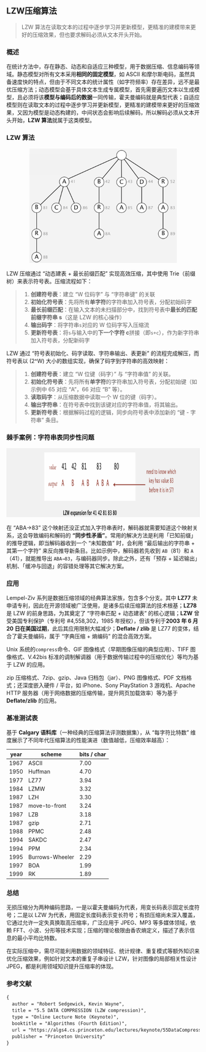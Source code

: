 ## LZW压缩算法

> LZW 算法在读取文本的过程中逐步学习并更新模型，更精准的建模带来更好的压缩效果，但也要求解码必须从文本开头开始。
>

### 概述

在统计方法中，存在静态、动态和自适应三种模型，用于数据压缩、信息编码等领域。静态模型对所有文本采用**相同的固定模型**，如 ASCII 和摩尔斯电码，虽然具备速度快的特点，但由于不同文本的统计属性（如字符频率）存在差异，远不是最优压缩方法；动态模型会基于具体文本生成专属模型，首先需要遍历文本以生成模型，且必须将该**模型与编码后的数据**一同传输，霍夫曼编码就是典型代表；自适应模型则在读取文本的过程中逐步学习并更新模型，更精准的建模带来更好的压缩效果，又因为模型是动态构建的，中间状态会影响后续解码，所以解码必须从文本开头开始，**LZW 算法**就属于这类模型。

### LZW 算法

<div align="center">
  <img src="assets/LZW_Trie.png" height="300">
</div>

LZW 压缩通过 “动态建表 + 最长前缀匹配” 实现高效压缩，其中使用 Trie（前缀树）来表示符号表。压缩流程如下：

> 1. **创建符号表**：建立 “W 位码字” 与 “字符串键” 的关联
> 2. **初始化符号表**：先将所有**单字符**的字符串加入符号表，分配初始码字
> 3. **最长前缀匹配**：在输入文本的未扫描部分中，找到符号表中**最长的匹配前缀字符串 s**（这是 LZW 的核心操作）
> 4. **输出码字**：将字符串`s`对应的 W 位码字写入压缩流
> 5. **更新符号表**：将`s`与输入中的**下一个字符 c**拼接（即`s+c`），作为新字符串加入符号表，分配新码字

LZW 通过 “符号表初始化、码字读取、字符串输出、表更新” 的流程完成解压，而符号表以 \(2^W\) 大小的数组实现，确保了码字到字符串的高效映射：

> 1. **创建符号表**：建立 “W 位键（码字）” 与 “字符串值” 的关联。
> 2. **初始化符号表**：先将所有**单字符**的字符串加入符号表，分配初始键（如示例中 65 对应 “A”，66 对应 “B” 等）。
> 3. **读取码字**：从压缩数据中读取一个 W 位的键（码字）。
> 4. **输出字符串**：在符号表中找到该键对应的字符串值，将其输出。
> 5. **更新符号表**：根据解码过程的逻辑，同步向符号表中添加新的 “键 - 字符串” 条目。

### 棘手案例：字符串表同步性问题

<div align="center">
  <img src="assets/TrickCase.png" height="180">
</div>

在 “ABA→83” 这个映射还没正式加入字符串表时，解码器就需要知道这个映射关系，这会导致编码和解码的 **“同步性矛盾”**。常用的解决方法是利用「已知前缀」的推导逻辑，即当解码器收到一个 “未知数值” 时，会利用 “最后输出的字符串 + 其第一个字符” 来反向推导新条目。比如示例中，解码器若先收到 `AB`（81）和 `A`（41），就能推导出 `ABA→83`，与编码器同步。除此之外，还有「预存 + 延迟输出」机制、「缓冲与回退」的容错处理等其它解决方案。

### 应用

Lempel-Ziv 系列是数据压缩领域的经典算法家族，包含多个分支。其中 **LZ77** 未申请专利，因此在开源领域被广泛使用，是诸多后续压缩算法的技术根基；**LZ78** 是 LZW 的前身思路，为其奠定了 “字符串匹配 + 动态建表” 的核心逻辑；**LZW** 曾受美国专利保护（专利号 #4,558,302，1985 年授权），但该专利于**2003 年 6 月 20 日在美国过期**，此后其应用限制大幅减少；**Deflate / zlib** 是 LZ77 的变体，结合了霍夫曼编码，属于 “字典压缩 + 熵编码” 的混合高效方案。

Unix 系统的`compress`命令、GIF 图像格式（早期图像压缩的典型应用）、TIFF 图像格式、V.42bis 标准的调制解调器（用于数据传输过程中的压缩优化）等均为基于 LZW 的应用。

zip 压缩格式、7zip、gzip、Java 归档包（jar）、PNG 图像格式、PDF 文档格式；还深度嵌入硬件 / 平台，如 iPhone、Sony PlayStation 3 游戏机、Apache HTTP 服务器（用于网络数据的压缩传输，提升网页加载效率）等为基于 **Deflate/zlib** 的应用。

### 基准测试表

基于 **Calgary 语料库**（一种经典的压缩算法评测数据集），从 “每字符比特数” 维度展示了不同年代压缩算法的性能演进（数值越低，压缩效率越高）：

| year | scheme          | bits / char |
|------|-----------------|-------------|
| 1967 | ASCII           | 7.00        |
| 1950 | Huffman         | 4.70        |
| 1977 | LZ77            | 3.94        |
| 1984 | LZMW            | 3.32        |
| 1987 | LZH             | 3.30        |
| 1987 | move-to-front   | 3.24        |
| 1987 | LZB             | 3.18        |
| 1987 | gzip            | 2.71        |
| 1988 | PPMC            | 2.48        |
| 1994 | SAKDC           | 2.47        |
| 1994 | PPM             | 2.34        |
| 1995 | Burrows-Wheeler | 2.29        |
| 1997 | BOA             | 1.99        |
| 1999 | RK              | 1.89        |

### 总结

无损压缩分为两种编码思路，一是以霍夫曼编码为代表，用变长码表示固定长度符号；二是以 LZW 为代表，用固定长度码表示变长符号；有损压缩尚未深入覆盖，它通过允许一定失真换取高压缩率，广泛应用于 JPEG、MP3 等多媒体领域，依赖 FFT、小波、分形等技术实现；压缩的理论极限由香农熵定义，描述了表示信息的最小平均比特数。

在实际压缩中，需尽可能利用数据的领域特征、统计规律、重复模式等额外知识来优化压缩效果，例如针对文本的重复子串设计 LZW，针对图像的局部相关性设计 JPEG，都是利用领域知识提升压缩率的体现。

### 参考文献

```tex
{
  author = "Robert Sedgewick, Kevin Wayne",
  title = "5.5 DATA COMPRESSION (LZW compression)",
  type = "Online Lecture Note (Keynote)",
  booktitle = "Algorithms (Fourth Edition)",
  url = "https://algs4.cs.princeton.edu/lectures/keynote/55DataCompression.pdf",
  publisher = "Princeton University"
}
```

